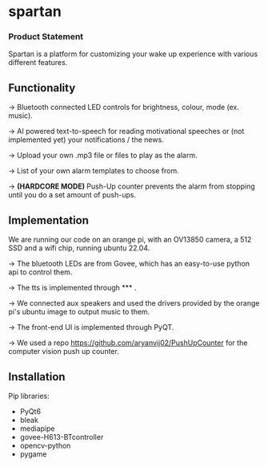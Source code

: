 # spartan

### Product Statement

Spartan is a platform for customizing your wake up experience with various different features.


## Functionality

-> Bluetooth connected LED controls for brightness, colour, mode (ex. music).

-> AI powered text-to-speech for reading motivational speeches or (not implemented yet) your notifications / the news.

-> Upload your own .mp3 file or files to play as the alarm.

-> List of your own alarm templates to choose from.

-> **(HARDCORE MODE)** Push-Up counter prevents the alarm from stopping until you do a set amount of push-ups.


## Implementation 

We are running our code on an orange pi, with an OV13850 camera, a 512 SSD and a wifi chip, running ubuntu 22.04. 


-> The bluetooth LEDs are from Govee, which has an easy-to-use python api to control them. 

-> The tts is implemented through *** .

-> We connected aux speakers and used the drivers provided by the orange pi's ubuntu image to output music to them.

-> The front-end UI is implemented through PyQT. 

-> We used a repo <a>https://github.com/aryanvij02/PushUpCounter</a> for the computer vision push up counter.


## Installation
Pip libraries:
- PyQt6
- bleak
- mediapipe
- govee-H613-BTcontroller
- opencv-python
- pygame